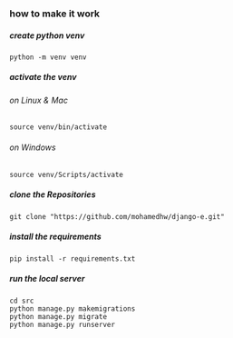 ### how to make it work

##### create python venv
    python -m venv venv
    
##### activate the venv

###### on Linux & Mac
    
    source venv/bin/activate

###### on Windows    
    
    source venv/Scripts/activate

##### clone the Repositories

    git clone "https://github.com/mohamedhw/django-e.git"

##### install the requirements

    pip install -r requirements.txt

##### run the local server

    cd src
    python manage.py makemigrations
    python manage.py migrate
    python manage.py runserver

